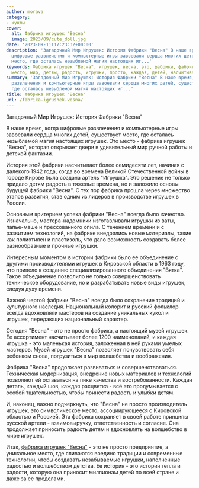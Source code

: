```yaml
---
author: morava
category:
- куклы
cover:
  alt: Фабрика игрушек "Весна"
  image: 2023/09/cute_doll.jpg
date: '2023-09-11T17:23:32+00:00'
description: 'Загадочный Мир Игрушек: История Фабрики "Весна" В наше время, когда
  цифровые развлечения и компьютерные игры завоевали сердца многих детей, существует
  место, где осталась незыблемой магия настоящих иг...'
keywords: Фабрика игрушек "Весна", игрушек, весна, это, фабрики, фабрика, история,
  место, мир, детям, радость, игрушки, просто, каждая, детей, насчитывает
summary: 'Загадочный Мир Игрушек: История Фабрики "Весна" В наше время, когда цифровые
  развлечения и компьютерные игры завоевали сердца многих детей, существует место,
  где осталась незыблемой магия настоящих иг...'
title: Фабрика игрушек "Весна"
url: /fabrika-igrushek-vesna/
---
```


Загадочный Мир Игрушек: История Фабрики "Весна"

В наше время, когда цифровые развлечения и компьютерные игры завоевали сердца многих детей, существует место, где осталась незыблемой магия настоящих игрушек. Это место \- фабрика игрушек "Весна", которая открывает двери в удивительный мир ручной работы и детской фантазии.

История этой фабрики насчитывает более семидесяти лет, начиная с далекого 1942 года, когда во времена Великой Отечественной войны в городе Кирове была создана артель "Игрушка". Это решение не только придало детям радость в тяжелые времена, но и заложило основы будущей фабрики "Весна". С тех пор фабрика прошла через множество этапов развития, став одним из лидеров в производстве игрушек в России.

Основным критерием успеха фабрики "Весна" всегда было качество. Изначально, мастера-надомники изготавливали игрушки из ваты, папье-маше и прессованного опила. С течением времени и с развитием технологий, на фабрике внедрялись новые материалы, такие как полиэтилен и пластизоль, что дало возможность создавать более разнообразные и прочные игрушки.

Интересным моментом в истории фабрики было ее объединение с другими производителями игрушек в Кировской области в 1963 году, что привело к созданию специализированного объединения "Вятка". Такое объединение позволило не только совершенствовать техническое оборудование, но и разрабатывать новые виды игрушек, следуя духу времени.

Важной чертой фабрики "Весна" всегда было сохранение традиций и культурного наследия. Национальный колорит и русский фольклор всегда вдохновляли мастеров на создание уникальных кукол и игрушек, передающих национальный характер.

Сегодня "Весна" \- это не просто фабрика, а настоящий музей игрушек. Ее ассортимент насчитывает более 1200 наименований, и каждая игрушка - это маленькая история, заложенная в ней руками умелых мастеров. Музей игрушек "Весна" позволяет почувствовать себя ребенком снова, погрузиться в мир волшебства и воображения.

Фабрика "Весна" продолжает развиваться и совершенствоваться. Техническая модернизация, внедрение новых материалов и технологий позволяют ей оставаться на пике качества и востребованности. Каждая деталь, каждый шов, каждая расцветка \- всё это продумывается с особой тщательностью, чтобы принести радость и улыбки детям.

И, наконец, важно подчеркнуть, что "Весна" не просто производитель игрушек, это символическое место, ассоциирующееся с Кировской областью и Россией. Эта фабрика сохраняет в своей работе принципы русской артели \- взаимовыручку, ответственность и согласие. Она продолжает приносить радость детям и вдохновлять на волшебство в мире игрушек.

Итак, [фабрика игрушек "Весна"](https://vesna.toys/) \- это не просто предприятие, а уникальное место, где сливаются воедино традиции и современные технологии, чтобы создавать незабываемые игрушки, наполненные радостью и волшебством детства. Ее история \- это история тепла и радости, которую она приносит миллионам детей по всей стране и даже за ее пределами.